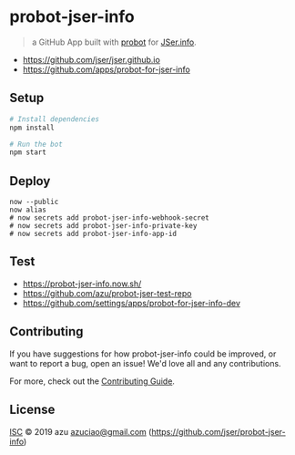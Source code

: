 # probot-jser-info

> a GitHub App built with [probot](https://github.com/probot/probot) for [JSer.info](https://jser.info/). 

- <https://github.com/jser/jser.github.io>
- <https://github.com/apps/probot-for-jser-info>

## Setup

```sh
# Install dependencies
npm install

# Run the bot
npm start
```

## Deploy

    now --public
    now alias
    # now secrets add probot-jser-info-webhook-secret
    # now secrets add probot-jser-info-private-key
    # now secrets add probot-jser-info-app-id

## Test

- <https://probot-jser-info.now.sh/>
- <https://github.com/azu/probot-jser-test-repo>
- <https://github.com/settings/apps/probot-for-jser-info-dev>

## Contributing

If you have suggestions for how probot-jser-info could be improved, or want to report a bug, open an issue! We'd love all and any contributions.

For more, check out the [Contributing Guide](CONTRIBUTING.md).

## License

[ISC](LICENSE) © 2019 azu <azuciao@gmail.com> (https://github.com/jser/probot-jser-info)
